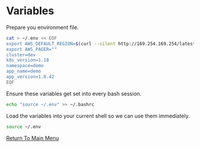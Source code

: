 # Variables

Prepare you environment file.

```bash
cat > ~/.env << EOF
export AWS_DEFAULT_REGION=$(curl --silent http://169.254.169.254/latest/meta-data/placement/region)
export AWS_PAGER=""
cluster=dev
k8s_version=1.18
namespace=demo
app_name=demo
app_version=1.0.42
EOF
```

Ensure these variables get set into every bash session.

```bash
echo "source ~/.env" >> ~/.bashrc
```

Load the variables into your current shell so we can use them immediately.

```bash
source ~/.env
```

[Return To Main Menu](../README.md)
